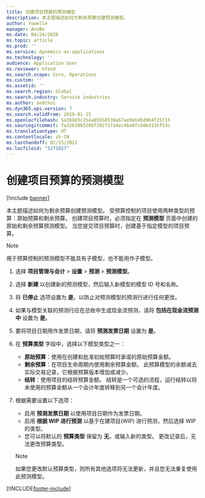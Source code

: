 ```yaml
---
title: 创建项目预算的预测模型
description: 本主题描述如何为剩余预算创建预测模型。
author: Yowelle
manager: AnnBe
ms.date: 04/24/2020
ms.topic: article
ms.prod: ''
ms.service: dynamics-ax-applications
ms.technology: ''
audience: Application User
ms.reviewer: kfend
ms.search.scope: Core, Operations
ms.custom: ''
ms.assetid: ''
ms.search.region: Global
ms.search.industry: Service industries
ms.author: andchoi
ms.dyn365.ops.version: 7
ms.search.validFrom: 2019-01-15
ms.openlocfilehash: 5a3b9d3c154a85b50536a67ae0eb45d9b4f25f15
ms.sourcegitcommit: fa32b1893286f20271fa4ec4be8fc68bd135f53c
ms.translationtype: HT
ms.contentlocale: zh-CN
ms.lasthandoff: 02/15/2021
ms.locfileid: "5271027"
---
```

# <a name="create-forecast-models-for-project-budgets"></a>创建项目预算的预测模型 

[!include [banner](../includes/banner.md)]

本主题描述如何为剩余预算创建预测模型。 受预算控制的项目使用两种类型的预算：原始预算和剩余预算。 创建项目预算时，必须指定在 **预测模型** 页面中创建的原始和剩余预算预测模型。 当您提交项目预算时，创建基于指定模型的项目预算。

> [!NOTE]
> 用于预算控制的预测模型不能具有子模型，也不能用作子模型。

1. 选择 **项目管理与会计** > **设置** > **预测**  > **预测模型**。
2. 选择 **新建** 以创建新的预测模型，然后输入新模型的模型 ID 号和名称。 
3. 将 **已停止** 选项设置为 **是**，以防止对预测模型的预测行进行任何更改。 
4. 如果与模型关联的预测行应在总账中生成现金流预测，请将 **包括在现金流预测中** 设置为 **是**。 
5. 要将项目日期用作发票日期，请将 **预测发票日期** 设置为 **是**。 
6. 在 **预算类型** 字段中，选择以下模型类型之一：

   - **原始预算**：使用在创建和批准初始预算时承诺的原始预算金额。
   - **剩余预算**：在项目生命周期内使用剩余预算金额。 此预算模型的余额减去实际交易记录，它根据预算版本增加或减少。
   - **结转**：使用项目的结转预算金额。 结转是一个可选的流程，运行结转以将未使用的预算金额从一个会计年度转移到另一个会计年度。

7. 根据需要设置以下选项：

   - 启用 **预测发票日期** 以使用项目日期作为发票日期。
   - 启用 **根据 WIP 进行预测** 以基于在建项目(WIP) 进行预测，然后选择 WIP 的类型。 
   - 您可以将默认的 **预算类型** 保留为 **无**，或输入新的类型。 更改记录后，无法更改预算类型。     
    > [!NOTE]
    > 如果您更改默认预算类型，则所有其他选项将无法更新，并且您无法重复使用此预测模型。 
   


 



[!INCLUDE[footer-include](../includes/footer-banner.md)]